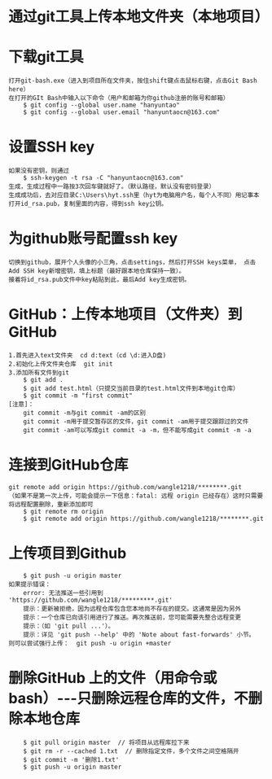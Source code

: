 # 通过git工具上传本地文件夹（本地项目）

# 下载git工具

    打开git-bash.exe（进入到项目所在文件夹，按住shift键点击鼠标右键，点击Git Bash here）
    在打开的GIt Bash中输入以下命令（用户和邮箱为你github注册的账号和邮箱）
        $ git config --global user.name "hanyuntao"
        $ git config --global user.email "hanyuntaocn@163.com"

# 设置SSH key

    如果没有密钥，则通过
        $ ssh-keygen -t rsa -C "hanyuntaocn@163.com"
    生成，生成过程中一路按3次回车键就好了。（默认路径，默认没有密码登录）
    生成成功后，去对应目录C:\Users\hyt.ssh里（hyt为电脑用户名，每个人不同）用记事本打开id_rsa.pub，复制里面的内容，得到ssh key公钥。

# 为github账号配置ssh key

    切换到github，展开个人头像的小三角，点击settings，然后打开SSH keys菜单， 点击Add SSH key新增密钥，填上标题（最好跟本地仓库保持一致）。
    接着将id_rsa.pub文件中key粘贴到此，最后Add key生成密钥。

# GitHub：上传本地项目（文件夹）到GitHub

    1.首先进入text文件夹  cd d:text（cd \d:进入D盘)
    2.初始化上传文件夹仓库  git init
    3.添加所有文件到git 
        $ git add .
        $ git add test.html（只提交当前目录的test.html文件到本地git仓库）
        $ git commit -m "first commit"
    [注意]：
        git commit -m与git commit -am的区别
        git commit -m用于提交暂存区的文件，git commit -am用于提交跟踪过的文件
        git commit -am可以写成git commit -a -m，但不能写成git commit -m -a
        
# 连接到GitHub仓库

    git remote add origin https://github.com/wangle1218/********.git
    （如果不是第一次上传，可能会提示一下信息：fatal: 远程 origin 已经存在）这时只需要将远程配置删除，重新添加即可
        $ git remote rm origin
        $ git remote add origin https://github.com/wangle1218/********.git
        
# 上传项目到Github

        $ git push -u origin master    
    如果提示错误：
        error: 无法推送一些引用到 'https://github.com/wangle1218/*********.git'
        提示：更新被拒绝，因为远程仓库包含您本地尚不存在的提交。这通常是因为另外
        提示：一个仓库已向该引用进行了推送。再次推送前，您可能需要先整合远程变更
        提示：（如 'git pull ...'）。
        提示：详见 'git push --help' 中的 'Note about fast-forwards' 小节。
    则可以尝试强行上传：  git push -u origin +master

# 删除GitHub 上的文件（用命令或bash）---只删除远程仓库的文件，不删除本地仓库

        $ git pull origin master  // 将项目从远程库拉下来
        $ git rm -r --cached 1.txt  // 删除指定文件，多个文件之间空格隔开
        $ git commit -m '删除1.txt'
        $ git push -u origin master
